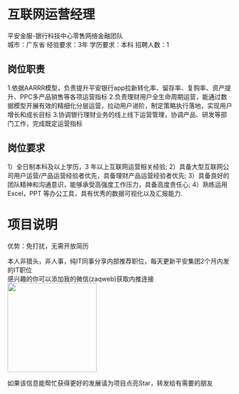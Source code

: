 # 互联网运营经理
平安金服-银行科技中心零售网络金融团队  
城市：广东省 经验要求：3年 学历要求：本科  招聘人数：1

## 岗位职责
1.依据AARRR模型，负责提升平安银行app拉新转化率、留存率、复购率、资产提升、PPC多产品销售等各项运营指标
 2.负责理财用户全生命周期运营，能通过数据模型开展有效的精细化分层运营，拉动用户进阶，制定策略执行落地，实现用户增长和成长目标
 3.协调银行理财业务的线上线下运营管理，协调产品、研发等部门工作，完成既定运营指标

## 岗位要求
1）全日制本科及以上学历，3 年以上互联网运营相关经验; 
 2）具备大型互联网公司用户运营/产品运营经验者优先，具备理财产品运营经验者优先;
 3）具备良好的团队精神和沟通意识，能够承受高强度工作压力，具备高度责任心;
 4）熟练运用 Excel，PPT 等办公工具，具有优秀的数据可视化以及汇报能力.

# 项目说明

优势：免打扰，无需开放简历

本人非猎头，非人事，纯IT同事分享内部推荐职位，每天更新平安集团2个月内发的IT职位  
感兴趣的你可以添加我的微信(zaqweb)获取内推连接  
<img src="https://github.com/zaqweb/PA-IT-JOBS/blob/master/WechatICode.jpeg"  height="200" width="200">

如果该信息能帮忙获得更好的发展请为项目点亮Star，转发给有需要的朋友




